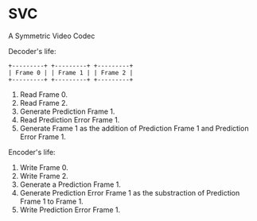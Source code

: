 # SVC
A Symmetric Video Codec

Decoder's life:

    +---------+ +---------+ +---------+
    | Frame 0 | | Frame 1 | | Frame 2 |
    +---------+ +---------+ +---------+

1. Read Frame 0.
2. Read Frame 2.
3. Generate Prediction Frame 1.
4. Read Prediction Error Frame 1.
5. Generate Frame 1 as the addition of Prediction Frame 1 and Prediction Error Frame 1.

Encoder's life:

1. Write Frame 0.
2. Write Frame 2.
3. Generate a Prediction Frame 1.
4. Generate Prediction Error Frame 1 as the substraction of Prediction Frame 1 to Frame 1.
5. Write Prediction Error Frame 1.

